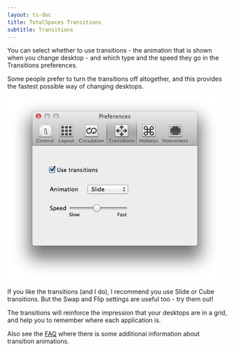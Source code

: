 ```yaml
---
layout: ts-doc
title: TotalSpaces Transitions
subtitle: Transitions
---
```


You can select whether to use transitions - the animation that is shown when you change desktop - and which type and the speed they go in the Transitions preferences.

Some people prefer to turn the transitions off altogether, and this provides the fastest possible way of changing desktops.

<img src="/images/transitions-preferences.png" class="prefs-screenshot">

If you like the transitions (and I do), I recommend you use Slide or Cube transitions. But the Swap and Flip settings are useful too - try them out!

The transitions will reinforce the impression that your desktops are in a grid, and help you to remember where each application is.

Also see the [FAQ](/faq) where there is some additional information about transition animations.
